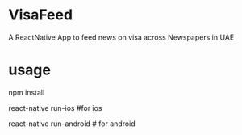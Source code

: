 # VisaFeed
A ReactNative App to feed news on visa across Newspapers in UAE

# usage

npm install

react-native run-ios   #for ios

react-native run-android   # for android  
